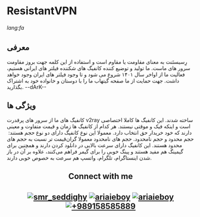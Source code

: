 # ResistantVPN
###### lang:fa
## معرفی
رِسیستَنت به معنای مقاومت یا مقاوم است و استفاده از این کلمه جهت
بروز مقاومت سرور های ماست. ما تولید و توضیع کننده کانفیگ های  شکننده
فیلتر های ایرانی هستیم، فعالیت ما از اواخر سال ۱۴۰۱ شروع می شود و تا وجود فیلتر های
ایران وجود خواهد داشت. جهت حمایت از ما صفحه گیتهاب ما را با دوستان و 
خانواده خود به اشتراک بگذارید.
--dArK--
## ویژگی ها
کانفیگ های ما از سرور های پرقدرت v2ray ساخته شدند.
این کانفیگ ها کاملا اختصاصی است و اینکه
فیک و موقتی نیستند.
هر کدام از کانفیگ ها زمان و قیمت متفاوت و معینی دارند که
خود خریدار حق انتخاب دارد.
معمولا این نوع کانفیگ دارای دو نوع حجم هستند: ‌
حجم محدود و حجم نامحدود.
حجم های نامحدود معمولا گران‌قیمت تر نسبت به حجم های محدود هستند.
این کانفیگ دارای سرعت بالایی در دانلود کردن دارند و همچنین برای گیمینگ
هم مفید هستند و پینگ خوبی را برای گیمر فراهم می‌کنند،
علاوه بر آن در باز شدن اینستاگرام، تلگرام، واتسپ هم سرعت به خصوص خوبی دارند.
<h2 align="center"> Connect with me <h2>

<p align="center">
<a href="https://twitter.com/arad_mw" target="blank"><img align="center" src="https://s27.picofile.com/file/8458830668/20230122_132549.jpg" alt="smr_seddighy"/></a>
<a href="https://instagram.com/ariaieboy" target="blank"><img align="center" src="https://img.shields.io/static/v1?style=for-the-badge&message=Instagram&color=E4405F&logo=Instagram&logoColor=FFFFFF&label=" alt="ariaieboy" /></a>
<a href="https://t.me/arad_mw" target="blank"><img align="center" src="https://user-images.githubusercontent.com/123089787/213910860-abb2e764-0d31-43a3-8053-3f6354195fd5.svg" alt="ariaieboy" /></a>
<a href="https://wa.me/989158585889?text=hi,%20i%20am%20contacting%20from%20github" target="blank"><img align="center" src="https://img.shields.io/static/v1?style=for-the-badge&message=WhatsApp&color=222222&logo=WhatsApp&logoColor=25D366&label=" alt="+989158585889" /></a>
</p>
